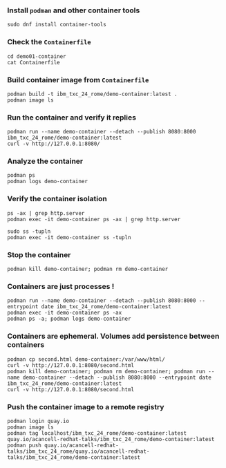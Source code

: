 ### Install `podman` and other container tools

```
sudo dnf install container-tools
```

### Check the `Containerfile`

```
cd demo01-container
cat Containerfile
```

### Build container image from `Containerfile`

```
podman build -t ibm_txc_24_rome/demo-container:latest .
podman image ls
```

### Run the container and verify it replies

```
podman run --name demo-container --detach --publish 8080:8000 ibm_txc_24_rome/demo-container:latest
curl -v http://127.0.0.1:8080/
```

### Analyze the container

```
podman ps
podman logs demo-container
```

### Verify the container isolation

```
ps -ax | grep http.server
podman exec -it demo-container ps -ax | grep http.server
```
```
sudo ss -tupln
podman exec -it demo-container ss -tupln
```

### Stop the container

```
podman kill demo-container; podman rm demo-container
```

### Containers are just processes ! 

```
podman run --name demo-container --detach --publish 8080:8000 --entrypoint date ibm_txc_24_rome/demo-container:latest
podman exec -it demo-container ps -ax
podman ps -a; podman logs demo-container
```

### Containers are ephemeral. Volumes add persistence between containers

```
podman cp second.html demo-container:/var/www/html/
curl -v http://127.0.0.1:8080/second.html
podman kill demo-container; podman rm demo-container; podman run --name demo-container --detach --publish 8080:8000 --entrypoint date ibm_txc_24_rome/demo-container:latest
curl -v http://127.0.0.1:8080/second.html
```

### Push the container image to a remote registry

```
podman login quay.io
podman image ls
podman tag localhost/ibm_txc_24_rome/demo-container:latest quay.io/acancell-redhat-talks/ibm_txc_24_rome/demo-container:latest
podman push quay.io/acancell-redhat-talks/ibm_txc_24_rome/quay.io/acancell-redhat-talks/ibm_txc_24_rome/demo-container:latest
```